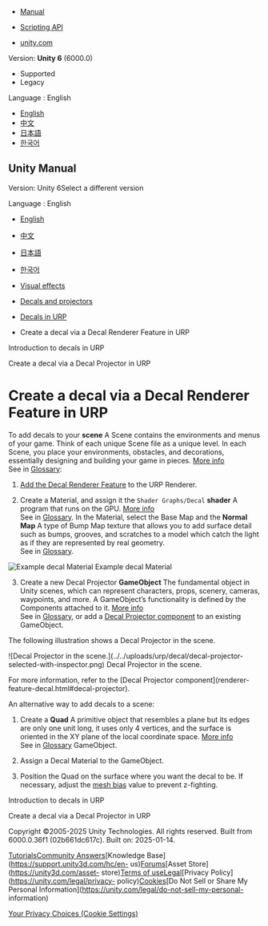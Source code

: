 [](https://docs.unity3d.com)

  * [Manual](../Manual/index.html)
  * [Scripting API](../ScriptReference/index.html)

  * [unity.com](https://unity.com/)

Version: **Unity 6** (6000.0)

  * Supported
  * Legacy

Language : English

  * [English](/Manual/urp/renderer-feature-decal-create.html)
  * [中文](/cn/current/Manual/urp/renderer-feature-decal-create.html)
  * [日本語](/ja/current/Manual/urp/renderer-feature-decal-create.html)
  * [한국어](/kr/current/Manual/urp/renderer-feature-decal-create.html)

[](https://docs.unity3d.com)

## Unity Manual

Version: Unity 6Select a different version

Language : English

  * [English](/Manual/urp/renderer-feature-decal-create.html)
  * [中文](/cn/current/Manual/urp/renderer-feature-decal-create.html)
  * [日本語](/ja/current/Manual/urp/renderer-feature-decal-create.html)
  * [한국어](/kr/current/Manual/urp/renderer-feature-decal-create.html)

  * [Visual effects](../visual-effects.html)
  * [Decals and projectors](../visual-effects-decals.html)
  * [Decals in URP](../urp/renderer-feature-decal-landing.html)
  * Create a decal via a Decal Renderer Feature in URP

[](../urp/renderer-feature-decal.html)

Introduction to decals in URP

[](../urp/decal-shader.html)

Create a decal via a Decal Projector in URP

# Create a decal via a Decal Renderer Feature in URP

To add decals to your **scene** A Scene contains the environments and menus of
your game. Think of each unique Scene file as a unique level. In each Scene,
you place your environments, obstacles, and decorations, essentially designing
and building your game in pieces. [More info](../CreatingScenes.html)  
See in [Glossary](../Glossary.html#Scene):

  1. [Add the Decal Renderer Feature](urp-renderer-feature.html) to the URP Renderer.

  2. Create a Material, and assign it the `Shader Graphs/Decal` **shader** A program that runs on the GPU. [More info](../Shaders.html)  
See in [Glossary](../Glossary.html#Shader). In the Material, select the Base
Map and the **Normal Map** A type of Bump Map texture that allows you to add
surface detail such as bumps, grooves, and scratches to a model which catch
the light as if they are represented by real geometry.  
See in [Glossary](../Glossary.html#Normalmap).

![Example decal Material](../../uploads/urp/decal/decal-example-material.png)
Example decal Material

  3. Create a new Decal Projector **GameObject** The fundamental object in Unity scenes, which can represent characters, props, scenery, cameras, waypoints, and more. A GameObject’s functionality is defined by the Components attached to it. [More info](../class-GameObject.html)  
See in [Glossary](../Glossary.html#GameObject), or add a [Decal Projector
component](renderer-feature-decal.html#decal-projector) to an existing
GameObject.

The following illustration shows a Decal Projector in the scene.

![Decal Projector in the scene.](../../uploads/urp/decal/decal-projector-
selected-with-inspector.png) Decal Projector in the scene.

For more information, refer to the [Decal Projector component](renderer-
feature-decal.html#decal-projector).

An alternative way to add decals to a scene:

  1. Create a **Quad** A primitive object that resembles a plane but its edges are only one unit long, it uses only 4 vertices, and the surface is oriented in the XY plane of the local coordinate space. [More info](../PrimitiveObjects.html)  
See in [Glossary](../Glossary.html#Quad) GameObject.

  2. Assign a Decal Material to the GameObject.

  3. Position the Quad on the surface where you want the decal to be. If necessary, adjust the [mesh bias](decal-shader-graph-reference.html) value to prevent z-fighting.

[](../urp/renderer-feature-decal.html)

Introduction to decals in URP

[](../urp/decal-shader.html)

Create a decal via a Decal Projector in URP

Copyright ©2005-2025 Unity Technologies. All rights reserved. Built from
6000.0.36f1 (02b661dc617c). Built on: 2025-01-14.

[Tutorials](https://learn.unity.com/)[Community
Answers](https://answers.unity3d.com)[Knowledge
Base](https://support.unity3d.com/hc/en-
us)[Forums](https://forum.unity3d.com)[Asset Store](https://unity3d.com/asset-
store)[Terms of
use](https://docs.unity3d.com/Manual/TermsOfUse.html)[Legal](https://unity.com/legal)[Privacy
Policy](https://unity.com/legal/privacy-
policy)[Cookies](https://unity.com/legal/cookie-policy)[Do Not Sell or Share
My Personal Information](https://unity.com/legal/do-not-sell-my-personal-
information)

[Your Privacy Choices (Cookie Settings)](javascript:void\(0\);)

